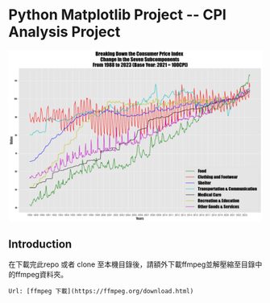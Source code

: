# Python Matplotlib Project -- CPI Analysis Project

![Chart](https://github.com/Zachky/CPI-Analysis-Project/blob/main/Image_Library/CPI_subcomponents.png?raw=true "Chart")

## Introduction 

在下載完此repo 或者 clone 至本機目錄後，請額外下載ffmpeg並解壓縮至目錄中的ffmpeg資料夾。<br>

    Url: [ffmpeg 下載](https://ffmpeg.org/download.html)




